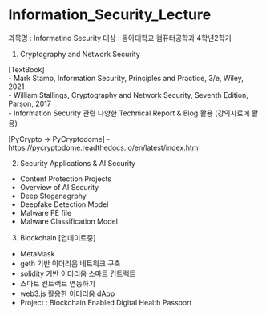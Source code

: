 # Information_Security_Lecture

과목명 : Informatino Security
대상 : 동아대학교 컴퓨터공학과 4학년2학기

1) Cryptography and Network Security

  [TextBook]  
    - Mark Stamp, Information Security, Principles and Practice, 3/e, Wiley, 2021  
    - William Stallings, Cryptography and Network Security, Seventh Edition, Parson, 2017  
    - Information Security 관련 다양한 Technical Report & Blog 활용 (강의자료에 활용)

  [PyCrypto -> PyCryptodome]
    - https://pycryptodome.readthedocs.io/en/latest/index.html


2) Security Applications & AI Security
  - Content Protection Projects
  - Overview of AI Security
  - Deep Steganagrphy
  - Deepfake Detection Model
  - Malware PE file
  - Malware Classification Model


3) Blockchain [업데이트중]
  - MetaMask
  - geth 기반 이더리움 네트워크 구축
  - solidity 기반 이더리움 스마트 컨트랙트
  - 스마트 컨트랙트 연동하기
  - web3.js 활용한 이더리움 dApp
  - Project : Blockchain Enabled Digital Health Passport
